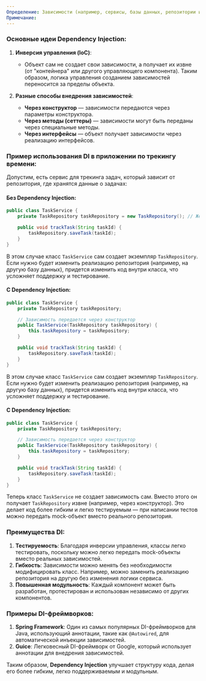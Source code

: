 ```yaml
---
Определение: Зависимости (например, сервисы, базы данных, репозитории и т.д.) передаются объектам внешним образом, а не создаются ими самими. Это способствует лучшей модульности и облегчает тестирование.
Примечание:
---
```

### Основные идеи Dependency Injection:

1. **Инверсия управления (IoC)**:
    
    - Объект сам не создает свои зависимости, а получает их извне (от "контейнера" или другого управляющего компонента). Таким образом, логика управления созданием зависимостей переносится за пределы объекта.
2. **Разные способы внедрения зависимостей**:
    
    - **Через конструктор** — зависимости передаются через параметры конструктора.
    - **Через методы (сеттеры)** — зависимости могут быть переданы через специальные методы.
    - **Через интерфейсы** — объект получает зависимости через реализацию интерфейсов.

### Пример использования DI в приложении по трекингу времени:

Допустим, есть сервис для трекинга задач, который зависит от репозитория, где хранятся данные о задачах:

#### Без Dependency Injection:

```java
public class TaskService {
    private TaskRepository taskRepository = new TaskRepository(); // Жесткая зависимость

    public void trackTask(String taskId) {
        taskRepository.saveTask(taskId);
    }
}
```

В этом случае класс `TaskService` сам создает экземпляр `TaskRepository`. Если нужно будет изменить реализацию репозитория (например, на другую базу данных), придется изменить код внутри класса, что усложняет поддержку и тестирование.

#### С Dependency Injection:

```java
public class TaskService {
    private TaskRepository taskRepository;

    // Зависимость передается через конструктор
    public TaskService(TaskRepository taskRepository) {
        this.taskRepository = taskRepository;
    }

    public void trackTask(String taskId) {
        taskRepository.saveTask(taskId);
    }
}
```

В этом случае класс `TaskService` сам создает экземпляр `TaskRepository`. Если нужно будет изменить реализацию репозитория (например, на другую базу данных), придется изменить код внутри класса, что усложняет поддержку и тестирование.

#### С Dependency Injection:

```java
public class TaskService {
    private TaskRepository taskRepository;

    // Зависимость передается через конструктор
    public TaskService(TaskRepository taskRepository) {
        this.taskRepository = taskRepository;
    }

    public void trackTask(String taskId) {
        taskRepository.saveTask(taskId);
    }
}
```

Теперь класс `TaskService` не создает зависимость сам. Вместо этого он получает `TaskRepository` извне (например, через конструктор). Это делает код более гибким и легко тестируемым — при написании тестов можно передать mock-объект вместо реального репозитория.

### Преимущества DI:

1. **Тестируемость**: Благодаря инверсии управления, классы легко тестировать, поскольку можно легко передать mock-объекты вместо реальных зависимостей.
2. **Гибкость**: Зависимости можно менять без необходимости модифицировать класс. Например, можно заменить реализацию репозитория на другую без изменения логики сервиса.
3. **Повышенная модульность**: Каждый компонент может быть разработан, протестирован и использован независимо от других компонентов.

### Примеры DI-фреймворков:

1. **Spring Framework**: Один из самых популярных DI-фреймворков для Java, использующий аннотации, такие как `@Autowired`, для автоматической инъекции зависимостей.
2. **Guice**: Легковесный DI-фреймворк от Google, который использует аннотации для внедрения зависимостей.

Таким образом, **Dependency Injection** улучшает структуру кода, делая его более гибким, легко поддерживаемым и модульным.


